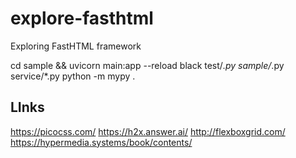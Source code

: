 # explore-fasthtml
Exploring FastHTML framework

cd sample && uvicorn main:app --reload
black test/*.py sample/*.py service/*.py
python -m mypy .

## LInks

https://picocss.com/
https://h2x.answer.ai/
http://flexboxgrid.com/
https://hypermedia.systems/book/contents/
